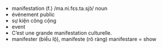 
- manifestation (f.)	/ma.ni.fɛs.ta.sjɔ̃/	noun	
- événement public
- sự kiện công cộng	
- event	
- C’est une grande manifestation culturelle.	
- manifester (biểu lộ), manifeste (rõ ràng)	manifestare = show